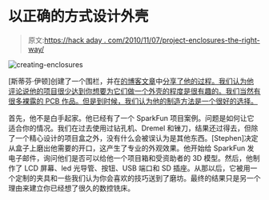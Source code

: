 # 以正确的方式设计外壳

> 原文:[https://hack aday . com/2010/11/07/project-enclosures-the-right-way/](https://hackaday.com/2010/11/07/project-enclosures-the-right-way/)

![](../Images/661dfa3ab6fd43c5caafd8f56b47b62a.png "creating-enclosures")

[斯蒂芬·伊顿]创建了一个围栏，并在[的博客文章](http://blog.strobotics.com.au/2010/11/05/putting-the-project-into-an-enclosurepart-2-machining-the-case/)中[分享了他的过程。我们认为他评论说他的项目很少达到你想要为它们做一个外壳的程度是很有趣的。我们当然有很多裸露的 PCB 作品。但是到时候，我们认为他的制造方法是一个很好的选择。](http://blog.strobotics.com.au/2010/11/05/putting-the-project-into-an-enclosure-part-1/)

首先，他不是白手起家。他已经有了一个 SparkFun 项目案例。问题是如何让它适合你的情况。我们在过去使用过钻孔机、Dremel 和锉刀，结果还过得去，但除了一个精心设计的项目盒之外，没有什么会被误认为是其他东西。[Stephen]决定从盒子上磨出他需要的开口，这产生了专业的外观效果。他开始给 SparkFun 发电子邮件，询问他们是否可以给他一个项目箱和受资助者的 3D 模型。然后，他制作了 LCD 屏幕、led 光导管、按钮、USB 端口和 SD 插座。从那以后，它被用一个定制的夹具和一些我们认为你会喜欢的技巧送到了磨坊。最终的结果只是另一个理由来建立你已经想了很久的数控铣床。